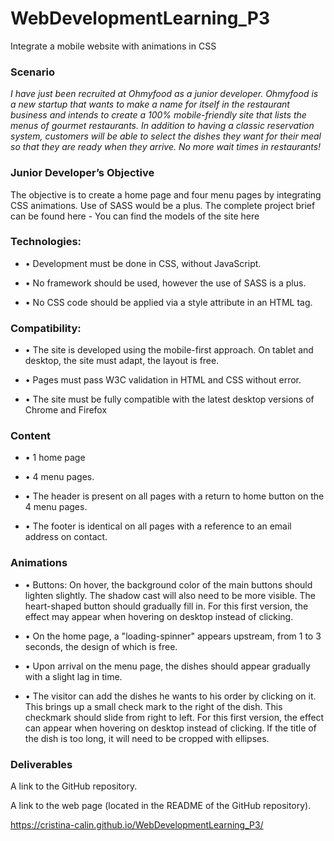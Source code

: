 # WebDevelopmentLearning_P3
Integrate a mobile website with animations in CSS

### Scenario

_I have just been recruited at Ohmyfood as a junior developer. 
Ohmyfood is a new startup that wants to make a name for itself in the restaurant business and intends to create a 100% mobile-friendly site that lists the menus of gourmet restaurants. In addition to having a classic reservation system, customers will be able to select the dishes they want for their meal so that they are ready when they arrive. No more wait times in restaurants!_

### Junior Developer’s Objective

The objective is to create a home page and four menu pages by integrating CSS animations. Use of SASS would be a plus.
The complete project brief can be found here - You can find the models of the site here

### Technologies:

* • Development must be done in CSS, without JavaScript.

* • No framework should be used, however the use of SASS is a plus.

* • No CSS code should be applied via a style attribute in an HTML tag.

### Compatibility:

* • The site is developed using the mobile-first approach. On tablet and desktop, the site must adapt, the layout is free.

* • Pages must pass W3C validation in HTML and CSS without error.

* • The site must be fully compatible with the latest desktop versions of Chrome and Firefox

### Content

* • 1 home page

* • 4 menu pages.

* • The header is present on all pages with a return to home button on the 4 menu pages.

* • The footer is identical on all pages with a reference to an email address on contact.

### Animations

* • Buttons: On hover, the background color of the main buttons should lighten slightly. The shadow cast will also need to be more visible. The heart-shaped button should gradually fill in. For this first version, the effect may appear when hovering on desktop instead of clicking.

* • On the home page, a "loading-spinner" appears upstream, from 1 to 3 seconds, the design of which is free.

* • Upon arrival on the menu page, the dishes should appear gradually with a slight lag in time.

* • The visitor can add the dishes he wants to his order by clicking on it. This brings up a small check mark to the right of the dish. This checkmark should slide from right to left. For this first version, the effect can appear when hovering on desktop instead of clicking. If the title of the dish is too long, it will need to be cropped with ellipses.

### Deliverables

A link to the GitHub repository.

A link to the web page (located in the README of the GitHub repository). 

https://cristina-calin.github.io/WebDevelopmentLearning_P3/




